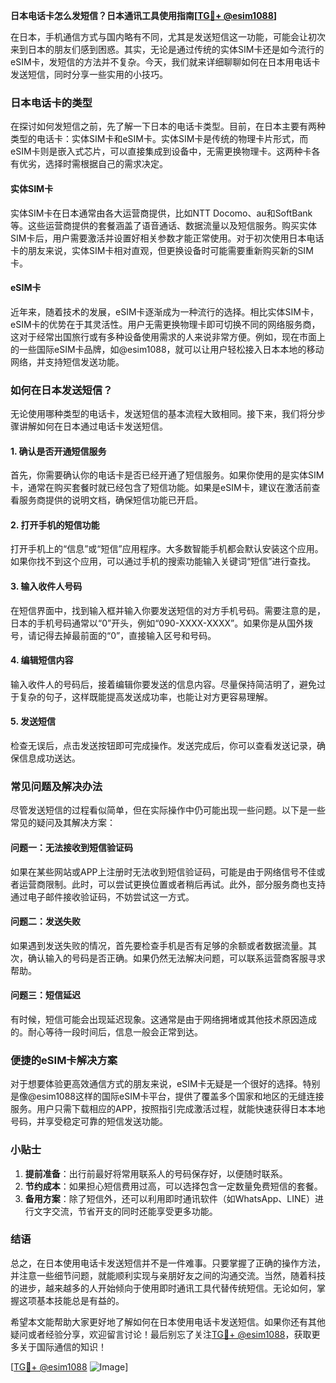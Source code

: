 **日本电话卡怎么发短信？日本通讯工具使用指南[[TG💪+ @esim1088](https://t.me/s/esim1088)]**

在日本，手机通信方式与国内略有不同，尤其是发送短信这一功能，可能会让初次来到日本的朋友们感到困惑。其实，无论是通过传统的实体SIM卡还是如今流行的eSIM卡，发短信的方法并不复杂。今天，我们就来详细聊聊如何在日本用电话卡发送短信，同时分享一些实用的小技巧。

### 日本电话卡的类型

在探讨如何发短信之前，先了解一下日本的电话卡类型。目前，在日本主要有两种类型的电话卡：实体SIM卡和eSIM卡。实体SIM卡是传统的物理卡片形式，而eSIM卡则是嵌入式芯片，可以直接集成到设备中，无需更换物理卡。这两种卡各有优劣，选择时需根据自己的需求决定。

#### 实体SIM卡
实体SIM卡在日本通常由各大运营商提供，比如NTT Docomo、au和SoftBank等。这些运营商提供的套餐涵盖了语音通话、数据流量以及短信服务。购买实体SIM卡后，用户需要激活并设置好相关参数才能正常使用。对于初次使用日本电话卡的朋友来说，实体SIM卡相对直观，但更换设备时可能需要重新购买新的SIM卡。

#### eSIM卡
近年来，随着技术的发展，eSIM卡逐渐成为一种流行的选择。相比实体SIM卡，eSIM卡的优势在于其灵活性。用户无需更换物理卡即可切换不同的网络服务商，这对于经常出国旅行或有多种设备使用需求的人来说非常方便。例如，现在市面上的一些国际eSIM卡品牌，如@esim1088，就可以让用户轻松接入日本本地的移动网络，并支持短信发送功能。

### 如何在日本发送短信？

无论使用哪种类型的电话卡，发送短信的基本流程大致相同。接下来，我们将分步骤讲解如何在日本通过电话卡发送短信。

#### 1. 确认是否开通短信服务
首先，你需要确认你的电话卡是否已经开通了短信服务。如果你使用的是实体SIM卡，通常在购买套餐时就已经包含了短信功能。如果是eSIM卡，建议在激活前查看服务商提供的说明文档，确保短信功能已开启。

#### 2. 打开手机的短信功能
打开手机上的“信息”或“短信”应用程序。大多数智能手机都会默认安装这个应用。如果你找不到这个应用，可以通过手机的搜索功能输入关键词“短信”进行查找。

#### 3. 输入收件人号码
在短信界面中，找到输入框并输入你要发送短信的对方手机号码。需要注意的是，日本的手机号码通常以“0”开头，例如“090-XXXX-XXXX”。如果你是从国外拨号，请记得去掉最前面的“0”，直接输入区号和号码。

#### 4. 编辑短信内容
输入收件人的号码后，接着编辑你要发送的信息内容。尽量保持简洁明了，避免过于复杂的句子，这样既能提高发送成功率，也能让对方更容易理解。

#### 5. 发送短信
检查无误后，点击发送按钮即可完成操作。发送完成后，你可以查看发送记录，确保信息成功送达。

### 常见问题及解决办法

尽管发送短信的过程看似简单，但在实际操作中仍可能出现一些问题。以下是一些常见的疑问及其解决方案：

#### 问题一：无法接收到短信验证码
如果在某些网站或APP上注册时无法收到短信验证码，可能是由于网络信号不佳或者运营商限制。此时，可以尝试更换位置或者稍后再试。此外，部分服务商也支持通过电子邮件接收验证码，不妨尝试这一方式。

#### 问题二：发送失败
如果遇到发送失败的情况，首先要检查手机是否有足够的余额或者数据流量。其次，确认输入的号码是否正确。如果仍然无法解决问题，可以联系运营商客服寻求帮助。

#### 问题三：短信延迟
有时候，短信可能会出现延迟现象。这通常是由于网络拥堵或其他技术原因造成的。耐心等待一段时间后，信息一般会正常到达。

### 便捷的eSIM卡解决方案

对于想要体验更高效通信方式的朋友来说，eSIM卡无疑是一个很好的选择。特别是像@esim1088这样的国际eSIM卡平台，提供了覆盖多个国家和地区的无缝连接服务。用户只需下载相应的APP，按照指引完成激活过程，就能快速获得日本本地号码，并享受稳定可靠的短信发送功能。

### 小贴士

1. **提前准备**：出行前最好将常用联系人的号码保存好，以便随时联系。
2. **节约成本**：如果担心短信费用过高，可以选择包含一定数量免费短信的套餐。
3. **备用方案**：除了短信外，还可以利用即时通讯软件（如WhatsApp、LINE）进行文字交流，节省开支的同时还能享受更多功能。

### 结语

总之，在日本使用电话卡发送短信并不是一件难事。只要掌握了正确的操作方法，并注意一些细节问题，就能顺利实现与亲朋好友之间的沟通交流。当然，随着科技的进步，越来越多的人开始倾向于使用即时通讯工具代替传统短信。无论如何，掌握这项基本技能总是有益的。

希望本文能帮助大家更好地了解如何在日本使用电话卡发送短信。如果你还有其他疑问或者经验分享，欢迎留言讨论！最后别忘了关注[TG💪+ @esim1088](https://t.me/s/esim1088)，获取更多关于国际通信的知识！

[[TG💪+ @esim1088](https://t.me/s/esim1088) ![Image](https://i.postimg.cc/4NQfJmqS/Snipaste-2025-05-13-00-14-12.png)]
